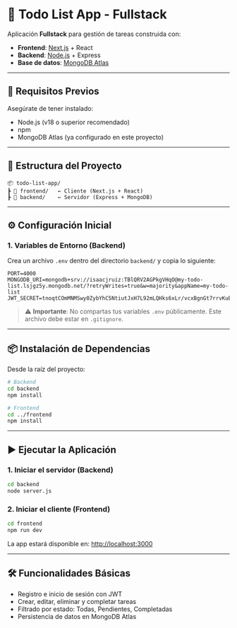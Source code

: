 # 📝 Todo List App - Fullstack

Aplicación **Fullstack** para gestión de tareas construida con:

- **Frontend**: [Next.js](https://nextjs.org/) + React  
- **Backend**: [Node.js](https://nodejs.org/) + Express  
- **Base de datos**: [MongoDB Atlas](https://www.mongodb.com/atlas)

---

## 🚀 Requisitos Previos

Asegúrate de tener instalado:

- Node.js (v18 o superior recomendado)
- npm
- MongoDB Atlas (ya configurado en este proyecto)

---

## 📁 Estructura del Proyecto

```
📦 todo-list-app/
┣ 📂 frontend/   ← Cliente (Next.js + React)
┣ 📂 backend/    ← Servidor (Express + MongoDB)
```

---

## ⚙️ Configuración Inicial

### 1. Variables de Entorno (Backend)

Crea un archivo `.env` dentro del directorio `backend/` y copia lo siguiente:

```env
PORT=4000
MONGODB_URI=mongodb+srv://isaacjruiz:TBlQRV2AGPkgVHqO@my-todo-list.lsjgz5y.mongodb.net/?retryWrites=true&w=majority&appName=my-todo-list
JWT_SECRET=tnoqtCOmMNMSwy0ZybYhC5NtiutJxH7L92mLQHks6xLr/vcxBgnGt7rrvKuEduK/0LNt4N9SpIRzJpOM1xubMA==
```

> ⚠️ **Importante**: No compartas tus variables `.env` públicamente. Este archivo debe estar en `.gitignore`.

---

## 📦 Instalación de Dependencias

Desde la raíz del proyecto:

```bash
# Backend
cd backend
npm install

# Frontend
cd ../frontend
npm install
```

---

## ▶️ Ejecutar la Aplicación

### 1. Iniciar el servidor (Backend)

```bash
cd backend
node server.js
```

### 2. Iniciar el cliente (Frontend)

```bash
cd frontend
npm run dev
```

La app estará disponible en: [http://localhost:3000](http://localhost:3000)

---

## 🛠 Funcionalidades Básicas

- Registro e inicio de sesión con JWT
- Crear, editar, eliminar y completar tareas
- Filtrado por estado: Todas, Pendientes, Completadas
- Persistencia de datos en MongoDB Atlas
